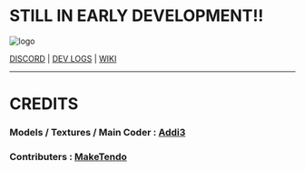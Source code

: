 # STILL IN EARLY DEVELOPMENT!!
![logo](https://github.com/Addi3/Addie-s-TARDIS-Reimagined-Datapack-1.21/assets/122154427/b387c074-1f15-4dc8-ad20-4cdc64582132)



[DISCORD](https://discord.com/invite/cRPjGDy37p) | [DEV LOGS](https://youtube.com/playlist?list=PLnrSfYm4DiXkvuy0egSI8jkkjkd_lfECR&si=jPogT5T67gG-tEiM) | [WIKI](https://github.com/Addi3/Addie-s-TARDIS-Reimagined-Datapack-1.21/wiki)

------------------
# CREDITS
### Models / Textures / Main Coder : [Addi3](https://github.com/Addi3)
### Contributers : [MakeTendo](https://github.com/MaketendoDev)


